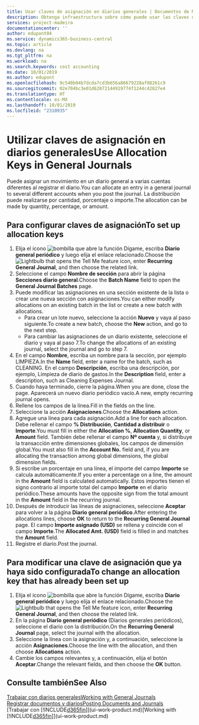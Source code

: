 ```yaml
---
title: Usar claves de asignación en diarios generales | Documentos de Microsoft
description: Obtenga infraestructura sobre cómo puede usar las claves de asignación en diarios.
services: project-madeira
documentationcenter: ''
author: edupont04
ms.service: dynamics365-business-central
ms.topic: article
ms.devlang: na
ms.tgt_pltfrm: na
ms.workload: na
ms.search.keywords: cost accounting
ms.date: 10/01/2019
ms.author: edupont
ms.openlocfilehash: 9c540b04b7dcda7cd3b656a86679228af08261c9
ms.sourcegitcommit: 02e704bc3e01d62072144919774f1244c42827e4
ms.translationtype: HT
ms.contentlocale: es-MX
ms.lasthandoff: 10/01/2019
ms.locfileid: "2310935"
---
```

# <a name="use-allocation-keys-in-general-journals"></a><span data-ttu-id="4a3ba-103">Utilizar claves de asignación en diarios generales</span><span class="sxs-lookup"><span data-stu-id="4a3ba-103">Use Allocation Keys in General Journals</span></span>
<span data-ttu-id="4a3ba-104">Puede asignar un movimiento en un diario general a varias cuentas diferentes al registrar el diario.</span><span class="sxs-lookup"><span data-stu-id="4a3ba-104">You can allocate an entry in a general journal to several different accounts when you post the journal.</span></span> <span data-ttu-id="4a3ba-105">La distribución puede realizarse por cantidad, porcentaje o importe.</span><span class="sxs-lookup"><span data-stu-id="4a3ba-105">The allocation can be made by quantity, percentage, or amount.</span></span>

## <a name="to-set-up-allocation-keys"></a><span data-ttu-id="4a3ba-106">Para configurar claves de asignación</span><span class="sxs-lookup"><span data-stu-id="4a3ba-106">To set up allocation keys</span></span>
1. <span data-ttu-id="4a3ba-107">Elija el icono ![bombilla que abre la función Dígame](media/ui-search/search_small.png "Dígame que desea hacer"), escriba **Diario general periódico** y luego elija el enlace relacionado.</span><span class="sxs-lookup"><span data-stu-id="4a3ba-107">Choose the ![Lightbulb that opens the Tell Me feature](media/ui-search/search_small.png "Tell me what you want to do") icon, enter **Recurring General Journal**, and then choose the related link.</span></span>
2. <span data-ttu-id="4a3ba-108">Seleccione el campo **Nombre de sección** para abrir la página **Secciones diario general**.</span><span class="sxs-lookup"><span data-stu-id="4a3ba-108">Choose the **Batch Name** field to open the **General Journal Batches** page.</span></span>
3. <span data-ttu-id="4a3ba-109">Puede modificar las asignaciones en una sección existente de la lista o crear une nueva sección con asignaciones.</span><span class="sxs-lookup"><span data-stu-id="4a3ba-109">You can either modify allocations on an existing batch in the list or create a new batch with allocations.</span></span>
   * <span data-ttu-id="4a3ba-110">Para crear un lote nuevo, seleccione la acción **Nuevo** y vaya al paso siguiente.</span><span class="sxs-lookup"><span data-stu-id="4a3ba-110">To create a new batch, choose the **New** action, and go to the next step.</span></span>
   * <span data-ttu-id="4a3ba-111">Para cambiar las asignaciones de un diario existente, seleccione el diario y vaya al paso 7.</span><span class="sxs-lookup"><span data-stu-id="4a3ba-111">To change the allocations of an existing journal, select the journal and go to step 7.</span></span>    
4. <span data-ttu-id="4a3ba-112">En el campo **Nombre**, escriba un nombre para la sección, por ejemplo LIMPIEZA.</span><span class="sxs-lookup"><span data-stu-id="4a3ba-112">In the **Name** field, enter a name for the batch, such as CLEANING.</span></span> <span data-ttu-id="4a3ba-113">En el campo **Descripción**, escriba una descripción, por ejemplo, Limpieza de diario de gastos.</span><span class="sxs-lookup"><span data-stu-id="4a3ba-113">In the **Description** field, enter a description, such as Cleaning Expenses Journal.</span></span>
5. <span data-ttu-id="4a3ba-114">Cuando haya terminado, cierre la página.</span><span class="sxs-lookup"><span data-stu-id="4a3ba-114">When you are done, close the page.</span></span> <span data-ttu-id="4a3ba-115">Aparecerá un nuevo diario periódico vacío.</span><span class="sxs-lookup"><span data-stu-id="4a3ba-115">A new, empty recurring journal opens.</span></span>
6. <span data-ttu-id="4a3ba-116">Rellene los campos de la línea.</span><span class="sxs-lookup"><span data-stu-id="4a3ba-116">Fill in the fields on the line.</span></span>
7. <span data-ttu-id="4a3ba-117">Seleccione la acción **Asignaciones**.</span><span class="sxs-lookup"><span data-stu-id="4a3ba-117">Choose the **Allocations** action.</span></span>
8. <span data-ttu-id="4a3ba-118">Agregue una línea para cada asignación.</span><span class="sxs-lookup"><span data-stu-id="4a3ba-118">Add a line for each allocation.</span></span> <span data-ttu-id="4a3ba-119">Debe rellenar el campo **% Distribución**, **Cantidad a distribuir** o **Importe**.</span><span class="sxs-lookup"><span data-stu-id="4a3ba-119">You must fill in either the **Allocation %**, **Allocation Quantity**, or **Amount** field.</span></span> <span data-ttu-id="4a3ba-120">También debe rellenar el campo **Nº cuenta** y, si distribuye la transacción entre dimensiones globales, los campos de dimensión global.</span><span class="sxs-lookup"><span data-stu-id="4a3ba-120">You must also fill in the **Account No.** field and, if you are allocating the transaction among global dimensions, the global dimension fields.</span></span>
9. <span data-ttu-id="4a3ba-121">Si escribe un porcentaje en una línea, el importe del campo **Importe** se calcula automáticamente.</span><span class="sxs-lookup"><span data-stu-id="4a3ba-121">If you enter a percentage on a line, the amount in the **Amount** field is calculated automatically.</span></span> <span data-ttu-id="4a3ba-122">Estos importes tienen el signo contrario al importe total del campo **Importe** en el diario periódico.</span><span class="sxs-lookup"><span data-stu-id="4a3ba-122">These amounts have the opposite sign from the total amount in the **Amount** field in the recurring journal.</span></span>
10. <span data-ttu-id="4a3ba-123">Después de introducir las líneas de asignaciones, seleccione **Aceptar** para volver a la página **Diario general periódico**.</span><span class="sxs-lookup"><span data-stu-id="4a3ba-123">After entering the allocations lines, choose **OK** to return to the **Recurring General Journal** page.</span></span> <span data-ttu-id="4a3ba-124">El campo **Importe asignado (USD)** se rellena y coincide con el campo **Importe**.</span><span class="sxs-lookup"><span data-stu-id="4a3ba-124">The **Allocated Amt. (USD)** field is filled in and matches the **Amount** field.</span></span>
11. <span data-ttu-id="4a3ba-125">Registre el diario.</span><span class="sxs-lookup"><span data-stu-id="4a3ba-125">Post the journal.</span></span>

## <a name="to-change-an-allocation-key-that-has-already-been-set-up"></a><span data-ttu-id="4a3ba-126">Para modificar una clave de asignación que ya haya sido configurada</span><span class="sxs-lookup"><span data-stu-id="4a3ba-126">To change an allocation key that has already been set up</span></span>
1. <span data-ttu-id="4a3ba-127">Elija el icono ![bombilla que abre la función Dígame](media/ui-search/search_small.png "Dígame que desea hacer"), escriba **Diario general periódico** y luego elija el enlace relacionado.</span><span class="sxs-lookup"><span data-stu-id="4a3ba-127">Choose the ![Lightbulb that opens the Tell Me feature](media/ui-search/search_small.png "Tell me what you want to do") icon, enter **Recurring General Journal**, and then choose the related link.</span></span>
2. <span data-ttu-id="4a3ba-128">En la página **Diario general periódico** (Diarios generales periódicos), seleccione el diario con la distribución.</span><span class="sxs-lookup"><span data-stu-id="4a3ba-128">On the **Recurring General Journal** page, select the journal with the allocation.</span></span>
3. <span data-ttu-id="4a3ba-129">Seleccione la línea con la asignación y, a continuación, seleccione la acción **Asignaciones**.</span><span class="sxs-lookup"><span data-stu-id="4a3ba-129">Choose the line with the allocation, and then choose **Allocations** action.</span></span>
4. <span data-ttu-id="4a3ba-130">Cambie los campos relevantes y, a continuación, elija el botón **Aceptar**.</span><span class="sxs-lookup"><span data-stu-id="4a3ba-130">Change the relevant fields, and then choose the **OK** button.</span></span>

## <a name="see-also"></a><span data-ttu-id="4a3ba-131">Consulte también</span><span class="sxs-lookup"><span data-stu-id="4a3ba-131">See Also</span></span>
[<span data-ttu-id="4a3ba-132">Trabajar con diarios generales</span><span class="sxs-lookup"><span data-stu-id="4a3ba-132">Working with General Journals</span></span>](ui-work-general-journals.md)  
[<span data-ttu-id="4a3ba-133">Registrar documentos y diarios</span><span class="sxs-lookup"><span data-stu-id="4a3ba-133">Posting Documents and Journals</span></span>](ui-post-documents-journals.md)  
<span data-ttu-id="4a3ba-134">[Trabajar con [!INCLUDE[d365fin](includes/d365fin_md.md)]](ui-work-product.md)</span><span class="sxs-lookup"><span data-stu-id="4a3ba-134">[Working with [!INCLUDE[d365fin](includes/d365fin_md.md)]](ui-work-product.md)</span></span>
